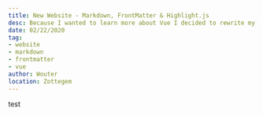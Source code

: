 ```yaml
---
title: New Website - Markdown, FrontMatter & Highlight.js
desc: Because I wanted to learn more about Vue I decided to rewrite my website using Vue, Quasar, Markdown and FrontMatter.
date: 02/22/2020
tag:
- website
- markdown
- frontmatter
- vue
author: Wouter
location: Zottegem
---
```


test
